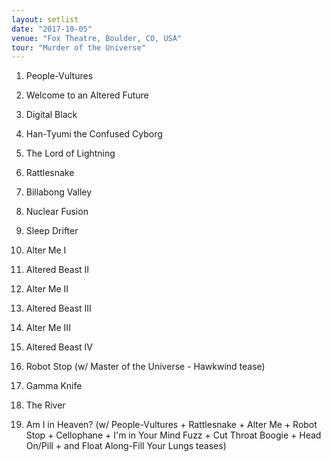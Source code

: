 ```yaml
---
layout: setlist
date: "2017-10-05"
venue: "Fox Theatre, Boulder, CO, USA"
tour: "Murder of the Universe"
---
```



 1. People-Vultures

 2. Welcome to an Altered Future

 3. Digital Black

 4. Han-Tyumi the Confused Cyborg

 5. The Lord of Lightning

 6. Rattlesnake

 7. Billabong Valley

 8. Nuclear Fusion

 9. Sleep Drifter

10. Alter Me I

11. Altered Beast II

12. Alter Me II

13. Altered Beast III

14. Alter Me III

15. Altered Beast IV

16. Robot Stop
    (w/ Master of the Universe - Hawkwind tease)

17. Gamma Knife

18. The River

19. Am I in Heaven?
    (w/ People-Vultures + Rattlesnake + Alter Me + Robot Stop + Cellophane +
    I'm in Your Mind Fuzz + Cut Throat Boogie + Head On/Pill + and Float
    Along-Fill Your Lungs teases)
